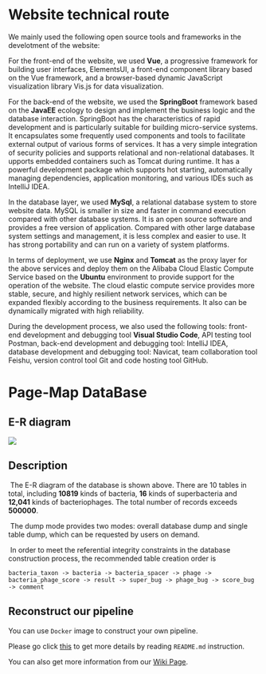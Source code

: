 # Website technical route

  We mainly used the following open source tools and frameworks in the develotment of the website:

  For the front-end of the website, we used **Vue**, a progressive framework for building user interfaces, ElementsUI, a front-end component library based on the Vue framework, and a browser-based dynamic JavaScript visualization library Vis.js for data visualization.

  For the back-end of the website, we used the **SpringBoot** framework based on the **JavaEE** ecology to design and implement the business logic and the database interaction. SpringBoot has the characteristics of rapid development and is particularly suitable for building micro-service systems. It encapsulates some frequently used components and tools to facilitate external output of various forms of services. It has a very simple integration of security policies and supports relational and non-relational databases. It upports embedded containers such as Tomcat during runtime. It has a powerful development package which supports hot starting, automatically managing dependencies, application monitoring, and various IDEs such as IntelliJ IDEA.

  In the database layer, we used **MySql**, a relational database system to store website data. MySQL is smaller in size and faster in command execution compared with other database systems. It is an open source software and provides a free version of application. Compared with other large database system settings and management, it is less complex and easier to use. It has strong portability and can run on a variety of system platforms. 

  In terms of deployment, we use **Nginx** and **Tomcat** as the proxy layer for the above services and deploy them on the Alibaba Cloud Elastic Compute Service based on the **Ubuntu** environment to provide support for the operation of the website. The cloud elastic compute service provides more stable, secure, and highly resilient network services, which can be expanded flexibly according to the business requirements. It also can be dynamically migrated with high reliability.

  During the development process, we also used the following tools: front-end development and debugging tool **Visual Studio Code**, API testing tool Postman, back-end development and debugging tool: IntelliJ IDEA, database development and debugging tool: Navicat, team collaboration tool Feishu, version control tool Git and code hosting tool GitHub.


# Page-Map DataBase

## E-R diagram

![](https://2021.igem.org/wiki/images/9/90/T--Tongji_Software--E-R.png)

## Description

​	The E-R diagram of the database is shown above. There are 10 tables in total, including **10819** kinds of bacteria, **16** kinds of superbacteria and **12,041** kinds of bacteriophages. The total number of records exceeds **500000**.

​	The dump mode provides two modes: overall database dump and single table dump, which can be requested by users on demand.

​	In order to meet the referential integrity constraints in the database construction process, the recommended table creation order is 

```
bacteria_taxon -> bacteria -> bacteria_spacer -> phage -> bacteria_phage_score -> result -> super_bug -> phage_bug -> score_bug -> comment
```

## Reconstruct our pipeline
You can use `Docker` image to construct your own pipeline. 

Please go click [this](https://github.com/tj-Acmen/Tongji_Software/tree/main/data-processing) to get more details by reading `README.md` instruction.

You can also get more information from our [Wiki Page](https://2021.igem.org/Team:Tongji_Software/Proof_Of_Concept).

